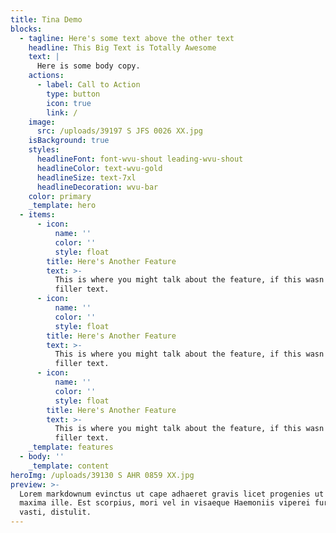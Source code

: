 ```yaml
---
title: Tina Demo
blocks:
  - tagline: Here's some text above the other text
    headline: This Big Text is Totally Awesome
    text: |
      Here is some body copy.
    actions:
      - label: Call to Action
        type: button
        icon: true
        link: /
    image:
      src: /uploads/39197 S JFS 0026 XX.jpg
    isBackground: true
    styles:
      headlineFont: font-wvu-shout leading-wvu-shout
      headlineColor: text-wvu-gold
      headlineSize: text-7xl
      headlineDecoration: wvu-bar
    color: primary
    _template: hero
  - items:
      - icon:
          name: ''
          color: ''
          style: float
        title: Here's Another Feature
        text: >-
          This is where you might talk about the feature, if this wasn't just
          filler text.
      - icon:
          name: ''
          color: ''
          style: float
        title: Here's Another Feature
        text: >-
          This is where you might talk about the feature, if this wasn't just
          filler text.
      - icon:
          name: ''
          color: ''
          style: float
        title: Here's Another Feature
        text: >-
          This is where you might talk about the feature, if this wasn't just
          filler text.
    _template: features
  - body: ''
    _template: content
heroImg: /uploads/39130 S AHR 0859 XX.jpg
preview: >-
  Lorem markdownum evinctus ut cape adhaeret gravis licet progenies ut haesit
  maxima ille. Est scorpius, mori vel in visaeque Haemoniis viperei furoris e ad
  vasti, distulit.
---
```







